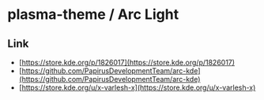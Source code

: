 

# plasma-theme / Arc Light


## Link

* [https://store.kde.org/p/1826017](https://store.kde.org/p/1826017)
* [https://github.com/PapirusDevelopmentTeam/arc-kde](https://github.com/PapirusDevelopmentTeam/arc-kde)
* [https://store.kde.org/u/x-varlesh-x](https://store.kde.org/u/x-varlesh-x)
